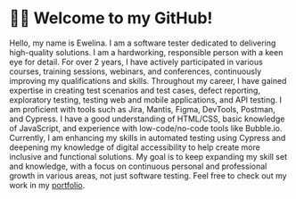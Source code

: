 # 👋🏼 Welcome to my GitHub! 

Hello, my name is Ewelina. I am a software tester dedicated to delivering high-quality solutions. I am a hardworking, responsible person with a keen eye for detail. For over 2 years, I have actively participated in various courses, training sessions, webinars, and conferences, continuously improving my qualifications and skills. Throughout my career, I have gained expertise in creating test scenarios and test cases, defect reporting, exploratory testing, testing web and mobile applications, and API testing. I am proficient with tools such as Jira, Mantis, Figma, DevTools, Postman, and Cypress. I have a good understanding of HTML/CSS, basic knowledge of JavaScript, and experience with low-code/no-code tools like Bubble.io. Currently, I am enhancing my skills in automated testing using Cypress and deepening my knowledge of digital accessibility to help create more inclusive and functional solutions. My goal is to keep expanding my skill set and knowledge, with a focus on continuous personal and professional growth in various areas, not just software testing.
Feel free to check out my work in my [portfolio](https://github.com/ewewis/Portfolio).








  
